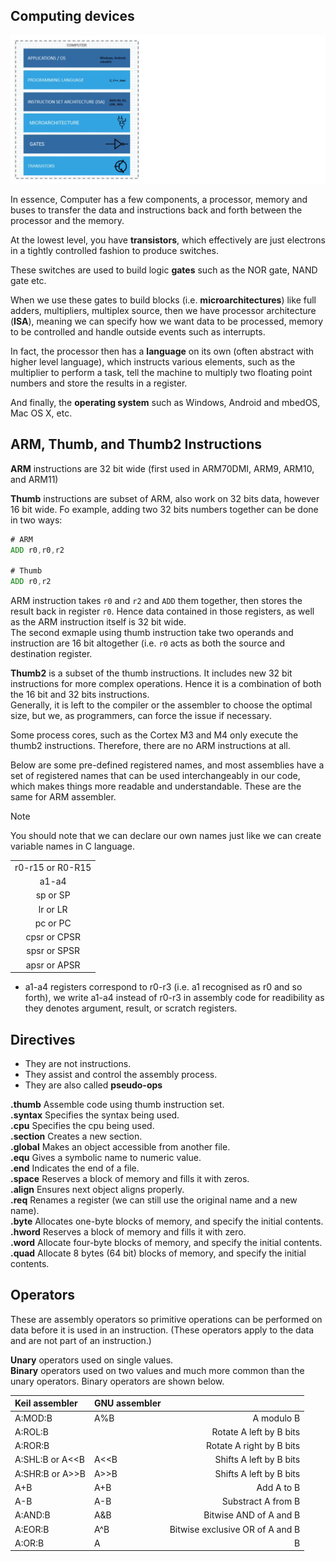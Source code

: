 ## Computing devices    
   
<img src="images/computing_device.png" alt="Computing devices" title="Computing devices">	   
    
In essence, Computer has a few components, a processor, memory and buses to transfer the data and instructions back and forth between the processor and the memory.    
    
At the lowest level, you have **transistors**, which effectively are just electrons in a tightly controlled fashion to produce switches.   
   
These switches are used to build logic **gates** such as the NOR gate, NAND gate etc.    
    
When we use these gates to build blocks (i.e. **microarchitectures**) like full adders, multipliers, multiplex source, then we have processor architecture (**ISA**), meaning we can specify how we want data to be processed, memory to be controlled and handle outside events such as interrupts.    
    
In fact, the processor then has a **language** on its own (often abstract with higher level language), which instructs various elements, such as the multiplier to perform a task, tell the machine to multiply two floating point numbers and store the results in a register.   
    
And finally, the **operating system** such as Windows, Android and mbedOS, Mac OS X, etc.		


## ARM, Thumb, and Thumb2 Instructions   
    
**ARM** instructions are 32 bit wide (first used in ARM70DMI, ARM9, ARM10, and ARM11)    
    
**Thumb** instructions are subset of ARM, also work on 32 bits data, however 16 bit wide. Fo example, adding two 32 bits numbers together can be done in two ways:   
```asm
# ARM
ADD r0,r0,r2 

# Thumb
ADD r0,r2
```  
   
ARM instruction takes `r0` and `r2` and `ADD` them together, then stores the result back in register `r0`. Hence data contained in those registers, as well as the ARM instruction itself is 32 bit wide.   
The second exmaple using thumb instruction take two operands and instruction are 16 bit altogether (i.e. `r0` acts as both the source and destination register.      
     
**Thumb2** is a subset of the thumb instructions. It includes new 32 bit instructions for more complex operations. Hence it is a combination of both the 16 bit and 32 bits instructions.    
Generally, it is left to the compiler or the assembler to choose the optimal size, but we, as programmers, can force the issue if necessary.     
     
Some process cores, such as the Cortex M3 and M4 only execute the thumb2 instructions. Therefore, there are no ARM instructions at all.

Below are some pre-defined registered names, and most assemblies have a set of registered names that can be used interchangeably in our code, which makes things more readable and understandable. These are the same for ARM assembler.   
     
> [!NOTE]
>  You should note that we can declare our own names just like we can create variable names in C language.		 
    
|                   |		    
|:-----------------:|
| r0-r15 or R0-R15  |
| a1-a4             |
| sp or SP          |
| lr or LR          |
| pc or PC          |
| cpsr or CPSR      | 
| spsr or SPSR      |
| apsr or APSR      |     
    
* a1-a4 registers correspond to r0-r3 (i.e. a1 recognised as r0 and so forth), we write a1-a4 instead of r0-r3 in assembly code for readibility as they denotes argument, result, or scratch registers. 		


## Directives   
    
- They are not instructions.   
- They assist and control the assembly process.   
- They are also called **pseudo-ops**   
    
**.thumb** Assemble code using thumb instruction set.   
**.syntax** Specifies the syntax being used.     
**.cpu** Specifies the cpu being used.   
**.section** Creates a new section.   
**.global** Makes an object accessible from another file.  
**.equ** Gives a symbolic name to numeric value.   
**.end** Indicates the end of a file.   
**.space** Reserves a block of memory and fills it with zeros.   
**.align** Ensures next object aligns properly.	  
**.req** Renames a register (we can still use the original name and a new name).   
**.byte** Allocates one-byte blocks of memory, and specify the initial contents.    
**.hword** Reserves a block of memory and fills it with zero.   
**.word** Allocate four-byte blocks of memory, and specify the initial contents.    
**.quad** Allocate 8 bytes (64 bit) blocks of memory, and specify the initial contents.   


## Operators   
    
These are assembly operators so primitive operations can be performed on data before it is used in an instruction. (These operators apply to the data and are not part of an instruction.)   
    
**Unary** operators used on single values.   
**Binary** operators used on two values and much more common than the unary operators. Binary operators are shown below.		
    
| Keil assembler | GNU assembler |               |
|:---------------|---------------|--------------:|
|  A:MOD:B |  A%B | A modulo B    |
|  A:ROL:B |          | Rotate A left by B bits |
|  A:ROR:B |          | Rotate A right by B bits |
|  A:SHL:B or A<<B |  A<<B  | Shifts A left by B bits |
|  A:SHR:B or A>>B |  A>>B  | Shifts A left by B bits |
| A+B  | A+B  | Add A to B |
| A-B  | A-B  | Substract A from B |
| A:AND:B  | A&B  | Bitwise AND of A and B |
| A:EOR:B  | A^B  | Bitwise exclusive OR of A and B |
| A:OR:B  | A<span>|</span>B  | Bitwise OR of A and B |   		
	
   
	 
    
		